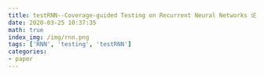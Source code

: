 ```yaml
---
title: testRNN--Coverage-guided Testing on Recurrent Neural Networks 论文阅读笔记
date: 2020-03-25 10:37:35
math: true
index_img: /img/rnn.png
tags: ['RNN', 'testing', 'testRNN']
categories: 
- paper
---
```


<!--more--->

